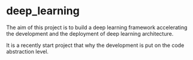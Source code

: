 # deep_learning

The aim of this project is to build a deep learning framework accelerating the development and the deployment of deep learning architecture.

It is a recently start project that why the development is put on the code abstraction level.
